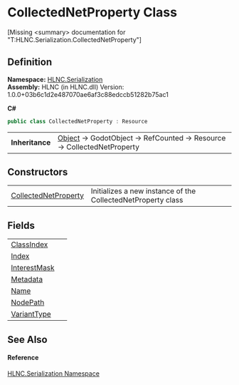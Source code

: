 # CollectedNetProperty Class


\[Missing &lt;summary&gt; documentation for "T:HLNC.Serialization.CollectedNetProperty"\]



## Definition
**Namespace:** <a href="N_HLNC_Serialization">HLNC.Serialization</a>  
**Assembly:** HLNC (in HLNC.dll) Version: 1.0.0+03b6c1d2e487070ae6af3c88edccb51282b75ac1

**C#**
``` C#
public class CollectedNetProperty : Resource
```

<table><tr><td><strong>Inheritance</strong></td><td><a href="https://learn.microsoft.com/dotnet/api/system.object" target="_blank" rel="noopener noreferrer">Object</a>  →  GodotObject  →  RefCounted  →  Resource  →  CollectedNetProperty</td></tr>
</table>



## Constructors
<table>
<tr>
<td><a href="M_HLNC_Serialization_CollectedNetProperty__ctor">CollectedNetProperty</a></td>
<td>Initializes a new instance of the CollectedNetProperty class</td></tr>
</table>

## Fields
<table>
<tr>
<td><a href="F_HLNC_Serialization_CollectedNetProperty_ClassIndex">ClassIndex</a></td>
<td> </td></tr>
<tr>
<td><a href="F_HLNC_Serialization_CollectedNetProperty_Index">Index</a></td>
<td> </td></tr>
<tr>
<td><a href="F_HLNC_Serialization_CollectedNetProperty_InterestMask">InterestMask</a></td>
<td> </td></tr>
<tr>
<td><a href="F_HLNC_Serialization_CollectedNetProperty_Metadata">Metadata</a></td>
<td> </td></tr>
<tr>
<td><a href="F_HLNC_Serialization_CollectedNetProperty_Name">Name</a></td>
<td> </td></tr>
<tr>
<td><a href="F_HLNC_Serialization_CollectedNetProperty_NodePath">NodePath</a></td>
<td> </td></tr>
<tr>
<td><a href="F_HLNC_Serialization_CollectedNetProperty_VariantType">VariantType</a></td>
<td> </td></tr>
</table>

## See Also


#### Reference
<a href="N_HLNC_Serialization">HLNC.Serialization Namespace</a>  
